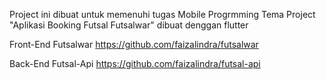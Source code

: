 Project ini dibuat untuk memenuhi tugas Mobile Progrmming
Tema Project "Aplikasi Booking Futsal Futsalwar"
dibuat denggan flutter

Front-End
Futsalwar https://github.com/faizalindra/futsalwar

Back-End
Futsal-Api https://github.com/faizalindra/futsal-api